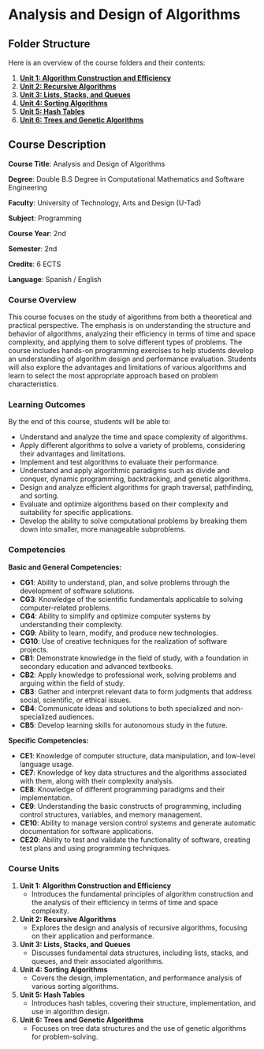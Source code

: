 # Analysis and Design of Algorithms

## **Folder Structure**

Here is an overview of the course folders and their contents:

1. [**Unit 1: Algorithm Construction and Efficiency**](Unit_1/)
2. [**Unit 2: Recursive Algorithms**](Unit_2/)
3. [**Unit 3: Lists, Stacks, and Queues**](Unit_3/)
4. [**Unit 4: Sorting Algorithms**](Unit_4/)
5. [**Unit 5: Hash Tables**](Unit_5/)
6. [**Unit 6: Trees and Genetic Algorithms**](Unit_6/)

## **Course Description**

**Course Title**: Analysis and Design of Algorithms

**Degree**: Double B.S Degree in Computational Mathematics and Software Engineering

**Faculty**: University of Technology, Arts and Design (U-Tad)

**Subject**: Programming

**Course Year**: 2nd

**Semester**: 2nd

**Credits**: 6 ECTS

**Language**: Spanish / English

### **Course Overview**

This course focuses on the study of algorithms from both a theoretical and practical perspective. The emphasis is on understanding the structure and behavior of algorithms, analyzing their efficiency in terms of time and space complexity, and applying them to solve different types of problems. The course includes hands-on programming exercises to help students develop an understanding of algorithm design and performance evaluation. Students will also explore the advantages and limitations of various algorithms and learn to select the most appropriate approach based on problem characteristics.

### **Learning Outcomes**

By the end of this course, students will be able to:

- Understand and analyze the time and space complexity of algorithms.
- Apply different algorithms to solve a variety of problems, considering their advantages and limitations.
- Implement and test algorithms to evaluate their performance.
- Understand and apply algorithmic paradigms such as divide and conquer, dynamic programming, backtracking, and genetic algorithms.
- Design and analyze efficient algorithms for graph traversal, pathfinding, and sorting.
- Evaluate and optimize algorithms based on their complexity and suitability for specific applications.
- Develop the ability to solve computational problems by breaking them down into smaller, more manageable subproblems.

### **Competencies**

**Basic and General Competencies:**

- **CG1**: Ability to understand, plan, and solve problems through the development of software solutions.
- **CG3**: Knowledge of the scientific fundamentals applicable to solving computer-related problems.
- **CG4**: Ability to simplify and optimize computer systems by understanding their complexity.
- **CG9**: Ability to learn, modify, and produce new technologies.
- **CG10**: Use of creative techniques for the realization of software projects.
- **CB1**: Demonstrate knowledge in the field of study, with a foundation in secondary education and advanced textbooks.
- **CB2**: Apply knowledge to professional work, solving problems and arguing within the field of study.
- **CB3**: Gather and interpret relevant data to form judgments that address social, scientific, or ethical issues.
- **CB4**: Communicate ideas and solutions to both specialized and non-specialized audiences.
- **CB5**: Develop learning skills for autonomous study in the future.

**Specific Competencies:**

- **CE1**: Knowledge of computer structure, data manipulation, and low-level language usage.
- **CE7**: Knowledge of key data structures and the algorithms associated with them, along with their complexity analysis.
- **CE8**: Knowledge of different programming paradigms and their implementation.
- **CE9**: Understanding the basic constructs of programming, including control structures, variables, and memory management.
- **CE10**: Ability to manage version control systems and generate automatic documentation for software applications.
- **CE20**: Ability to test and validate the functionality of software, creating test plans and using programming techniques.

### **Course Units**

1. **Unit 1: Algorithm Construction and Efficiency**
    - Introduces the fundamental principles of algorithm construction and the analysis of their efficiency in terms of time and space complexity.
2. **Unit 2: Recursive Algorithms**
    - Explores the design and analysis of recursive algorithms, focusing on their application and performance.
3. **Unit 3: Lists, Stacks, and Queues**
    - Discusses fundamental data structures, including lists, stacks, and queues, and their associated algorithms.
4. **Unit 4: Sorting Algorithms**
    - Covers the design, implementation, and performance analysis of various sorting algorithms.
5. **Unit 5: Hash Tables**
    - Introduces hash tables, covering their structure, implementation, and use in algorithm design.
6. **Unit 6: Trees and Genetic Algorithms**
    - Focuses on tree data structures and the use of genetic algorithms for problem-solving.